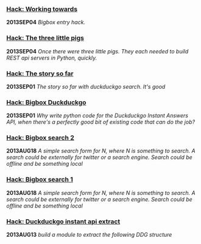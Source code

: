 ### [Hack: Working towards](hack-bigbox-working-towards.md)
**2013SEP04**
*Bigbox entry hack.*

### [Hack: The three little pigs](hack-bigbox-three-little-pigs.md)
**2013SEP04**
*Once there were three little pigs. They each needed to build REST api servers in Python, quickly.*

### [Hack: The story so far](hack-bigbox-the-story-so-far.txt)
**2013SEP01**
*The story so far with duckduckgo search. It's good*

### [Hack: Bigbox Duckduckgo](hack-bigbox-duckduckgo.md)
**2013SEP01**
*Why write python code for the Duckduckgo Instant Answers API, when there's a perfectly good bit of existing code that can do the job?*

### [Hack: Bigbox search 2](hack-bigbox-search-ui-io.md)
**2013AUG18**
*A simple search form for N, where N is something to search. A search could be externally for twitter or a search engine. Search could be offline and be something local*

### [Hack: Bigbox search 1](hack-bigbox-search.txt)
**2013AUG18**
*A simple search form for N, where N is something to search. A search could be externally for twitter or a search engine. Search could be offline and be something local*

### [Hack: Duckduckgo instant api extract](hack-ddg-instant-api-extract.txt)
**2013AUG13**
*build a module to extract the following DDG structure*


